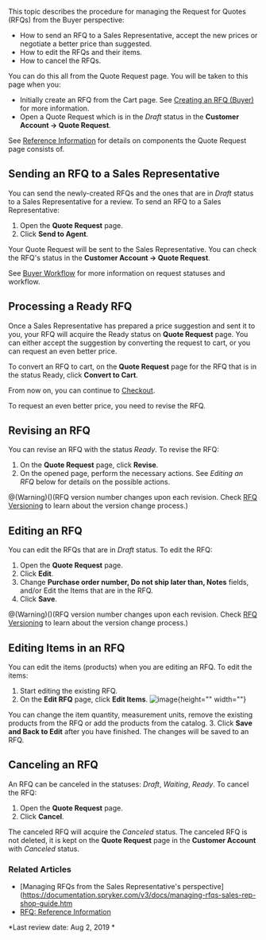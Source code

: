 This topic describes the procedure for managing the Request for Quotes (RFQs) from the Buyer perspective:

* How to send an RFQ to a Sales Representative, accept the new prices or negotiate a better price than suggested.
* How to edit the RFQs and their items.
* How to cancel the RFQs.

You can do this all from the Quote Request page. You will be taken to this page when you:

* Initially create an RFQ from the Cart page. See [Creating an RFQ (Buyer)](https://documentation.spryker.com/v3/docs/creating-rfq-shop-guide) for more information.
* Open a Quote Request which is in the *Draft* status in the **Customer Account → Quote Request**.

See [Reference Information](https://documentation.spryker.com/v3/docs/rfq-reference-information-shop-guide.htm#Quote) for details on components the Quote Request page consists of.

## Sending an RFQ to a Sales Representative

You can send the newly-created RFQs and the ones that are in *Draft* status to a Sales Representative for a review. To send an RFQ to a Sales Representative:

1. Open the **Quote Request** page.
2. Click **Send to Agent**.

Your Quote Request will be sent to the Sales Representative. You can check the RFQ's status in the **Customer Account -> Quote Request**.

See [Buyer Workflow](https://documentation.spryker.com/v3/docs/quotation-process-feature-overview#buyer-workflow) for more information on request statuses and workflow.

## Processing a Ready RFQ

Once a Sales Representative has prepared a price suggestion and sent it to you, your RFQ will acquire the Ready status on **Quote Request** page. You can either accept the suggestion by converting the request to cart, or you can request an even better price.

To convert an RFQ to cart, on the **Quote Request** page for the RFQ that is in the status Ready, click **Convert to Cart**.

From now on, you can continue to [Checkout](https://documentation.spryker.com/v3/docs/checkout-shop-guide).

To request an even better price, you need to revise the RFQ.

## Revising an RFQ

You can revise an RFQ with the status *Ready*. To revise the RFQ:

1. On the **Quote Request** page, click **Revise**.
2. On the opened page, perform the necessary actions. See *Editing an RFQ* below for details on the possible actions.

@(Warning)()(RFQ version number changes upon each revision. Check [RFQ Versioning](https://documentation.spryker.com/v3/quotation-process-rfq-feature-overview-201907.htm#rfq-versioning) to learn about the version change process.)

## Editing an RFQ

You can edit the RFQs that are in *Draft* status. To edit the RFQ:

1. Open the **Quote Request** page.
2. Click **Edit**.
3. Change **Purchase order number, Do not ship later than, Notes** fields, and/or Edit the Items that are in the RFQ.
4. Click **Save**.

@(Warning)()(RFQ version number changes upon each revision. Check [RFQ Versioning](https://documentation.spryker.com/v3/quotation-process-rfq-feature-overview-201907.htm#rfq-versioning) to learn about the version change process.)

## Editing Items in an RFQ

You can edit the items (products) when you are editing an RFQ. To edit the items:

1. Start editing the existing RFQ.
2. On the **Edit RFQ** page, click **Edit Items**.
![image](https://spryker.s3.eu-central-1.amazonaws.com/docs/User+Guides/Shop+User+Guides/RFQ/edit-items.png){height="" width=""}

You can change the item quantity, measurement units, remove the existing products from the RFQ or add the products from the catalog.
3. Click **Save and Back to Edit** after you have finished. The changes will be saved to an RFQ.

## Canceling an RFQ

An RFQ can be canceled in the statuses: *Draft*, *Waiting*, *Ready*. To cancel the RFQ:

1. Open the **Quote Request** page.
2. Click **Cancel**.

The canceled RFQ will acquire the *Canceled* status. The canceled RFQ is not deleted, it is kept on the **Quote Request** page in the **Customer Account** with *Canceled* status.

### Related Articles

* [Managing RFQs from the Sales Representative's perspective](https://documentation.spryker.com/v3/docs/managing-rfqs-sales-rep-shop-guide.htm 
* [RFQ: Reference Information](https://documentation.spryker.com/v3/docs/rfq-reference-information-shop-guide.htm)

*Last review date: Aug 2, 2019 *
